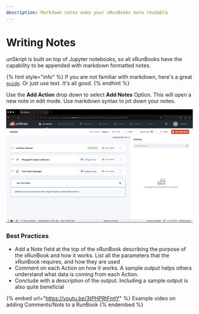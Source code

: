 ```yaml
---
description: Markdown notes make your xRunBooks more readable
---
```


# Writing Notes

unSkript is built on top of Jupyter notebooks, so all xRunBooks have the capability to be appended with markdown formatted notes. &#x20;

{% hint style="info" %}
If you are not familiar with markdown, here's a great [`guide`](https://www.markdownguide.org/). Or just use text.  It's all good.
{% endhint %}

Use the **Add Action** drop down to select **Add Notes** Option. This will open a new note in edit mode. Use markdown syntax to jot down your notes.

![](<../../.gitbook/assets/Screenshot 2022-08-01 at 9.53.21 PM.png>)

### Best Practices

* Add a Note field at the top of the xRunBook describing the purpose of the xRunBook and how it works.  List all the parameters that the xRunBook requires, and how they are used
* Comment on each Action on how it works. A sample output helps others understand what data is coming from each Action.
* Conclude with a description of the output. Including a sample output is also quite beneficial

{% embed url="https://youtu.be/3tPHPRtFmtY" %}
Example video on adding Comments/Nots to a RunBook
{% endembed %}
